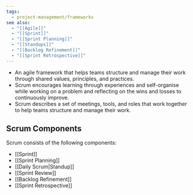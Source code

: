 ```yaml
---
tags:
  - project-management/frameworks
see also:
  - "[[Agile]]"
  - "[[Sprint]]"
  - "[[Sprint Planning]]"
  - "[[Standups]]"
  - "[[Backlog Refinement]]"
  - "[[Sprint Retrospective]]"
---
```

- An agile framework that helps teams structure and manage their work through shared values, principles, and practices.
- Scrum encourages learning through experiences and self-organise while working on a problem and reflecting on the wins and losses to continuously improve.
- Scrum describes a set of meetings, tools, and roles that work together to help teams structure and manage their work.
## Scrum Components
Scrum consists of the following components:
- [[Sprint]]
- [[Sprint Planning]]
- [[Daily Scrum|Standup]]
- [[Sprint Review]]
- [[Backlog Refinement]]
- [[Sprint Retrospective]]